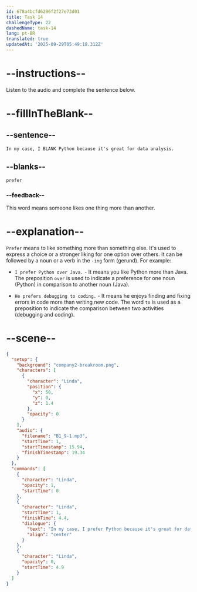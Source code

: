 ```yaml
---
id: 678a4bcfd6296f2f27e73d01
title: Task 14
challengeType: 22
dashedName: task-14
lang: pt-BR
translated: true
updatedAt: '2025-09-29T05:49:18.312Z'
---
```


<!-- (audio) Linda: In my case, I prefer Python because it's great for data analysis. -->

# --instructions--

Listen to the audio and complete the sentence below.

# --fillInTheBlank--

## --sentence--

`In my case, I BLANK Python because it's great for data analysis.`

## --blanks--

`prefer`

### --feedback--

This word means someone likes one thing more than another.

# --explanation--

`Prefer` means to like something more than something else. It's used to express a choice or a stronger liking for one option over others. It can be followed by a noun or a verb in the `-ing` form (gerund). For example:

- `I prefer Python over Java.` - It means you like Python more than Java. The preposition `over` is used to indicate a preference for one noun (Python) in comparison to another noun (Java).
  
- `He prefers debugging to coding.` - It means he enjoys finding and fixing errors in code more than writing new code. The word `to` is used as a preposition to indicate the comparison between two activities (debugging and coding).

# --scene--

```json
{
  "setup": {
    "background": "company2-breakroom.png",
    "characters": [
      {
        "character": "Linda",
        "position": {
          "x": 50,
          "y": 0,
          "z": 1.4
        },
        "opacity": 0
      }
    ],
    "audio": {
      "filename": "B1_9-1.mp3",
      "startTime": 1,
      "startTimestamp": 15.94,
      "finishTimestamp": 19.34
    }
  },
  "commands": [
    {
      "character": "Linda",
      "opacity": 1,
      "startTime": 0
    },
    {
      "character": "Linda",
      "startTime": 1,
      "finishTime": 4.4,
      "dialogue": {
        "text": "In my case, I prefer Python because it's great for data analysis.",
        "align": "center"
      }
    },
    {
      "character": "Linda",
      "opacity": 0,
      "startTime": 4.9
    }
  ]
}
```
